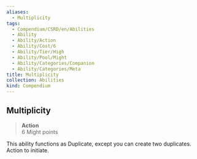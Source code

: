 ```yaml
---
aliases:
  - Multiplicity
tags:
  - Compendium/CSRD/en/Abilities
  - Ability
  - Ability/Action
  - Ability/Cost/6
  - Ability/Tier/High
  - Ability/Pool/Might
  - Ability/Categories/Companion
  - Ability/Categories/Meta
title: Multiplicity
collection: Abilities
kind: Compendium
---
```

## Multiplicity  
>**Action**  
>6 Might points
  
This ability functions as Duplicate, except you can create two duplicates. Action to initiate.